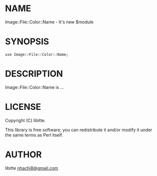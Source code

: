 # NAME

Image::File::Color::Name - It's new $module

# SYNOPSIS

    use Image::File::Color::Name;

# DESCRIPTION

Image::File::Color::Name is ...

# LICENSE

Copyright (C) libitte.

This library is free software; you can redistribute it and/or modify
it under the same terms as Perl itself.

# AUTHOR

libitte <nhachi8@gmail.com>

